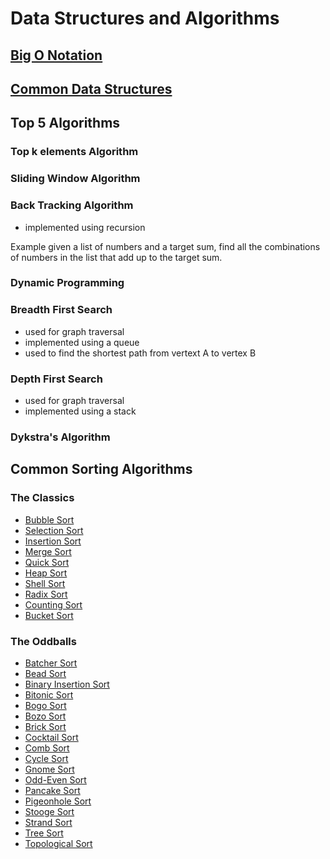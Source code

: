 # Data Structures and Algorithms

## [Big O Notation](big-o-notation.md)

## [Common Data Structures](common-data-structures.md)


## Top 5 Algorithms

### Top k elements Algorithm

### Sliding Window Algorithm

### Back Tracking Algorithm

- implemented using recursion

Example given a list of numbers and a target sum, find all the combinations of numbers in the list that add up to the target sum.


### Dynamic Programming

### Breadth First Search

- used for graph traversal
- implemented using a queue
- used to find the shortest path from vertext A to vertex B

### Depth First Search

- used for graph traversal
- implemented using a stack


### Dykstra's Algorithm

## Common Sorting Algorithms

### The Classics
- [Bubble Sort](./sorting/bubble.md)
- [Selection Sort](./sorting/selection.md)
- [Insertion Sort](./sorting/insertion.md)
- [Merge Sort](./sorting/merge.md)
- [Quick Sort](./sorting/quick.md)
- [Heap Sort](./sorting/heap.md)
- [Shell Sort](./sorting/shell.md)
- [Radix Sort](./sorting/radix.md)
- [Counting Sort](./sorting/counting.md)
- [Bucket Sort](./sorting/bucket.md)

### The Oddballs
- [Batcher Sort](./sorting/batcher.md)
- [Bead Sort](./sorting/bead.md)
- [Binary Insertion Sort](./sorting/binary-insertion.md)
- [Bitonic Sort](./sorting/bitonic.md)
- [Bogo Sort](./sorting/bogo.md)
- [Bozo Sort](./sorting/bozo.md)
- [Brick Sort](./sorting/brick.md)
- [Cocktail Sort](./sorting/cocktail.md)
- [Comb Sort](./sorting/comb.md)
- [Cycle Sort](./sorting/cycle.md)
- [Gnome Sort](./sorting/gnome.md)
- [Odd-Even Sort](./sorting/odd-even.md)
- [Pancake Sort](./sorting/pancake.md)
- [Pigeonhole Sort](./sorting/pigeonhole.md)
- [Stooge Sort](./sorting/stooge.md)
- [Strand Sort](./sorting/strand.md)
- [Tree Sort](./sorting/tree.md)
- [Topological Sort](./sorting/topological.md)


